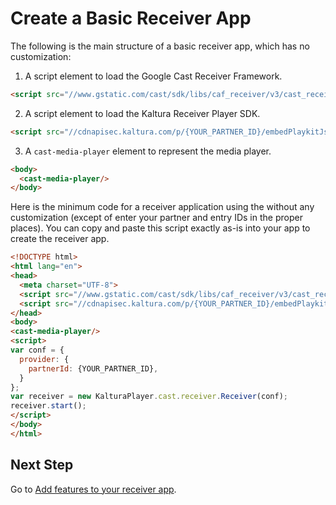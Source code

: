 # Create a Basic Receiver App

The following is the main structure of a basic receiver app, which has no customization:

1.  A script element to load the Google Cast Receiver Framework.

```html
<script src="//www.gstatic.com/cast/sdk/libs/caf_receiver/v3/cast_receiver_framework.js"></script>
```

2.  A script element to load the Kaltura Receiver Player SDK.

```html
<script src="//cdnapisec.kaltura.com/p/{YOUR_PARTNER_ID}/embedPlaykitJs/uiconf_id/{UI_CONF_ID}"></script>
```

3.  A `cast-media-player` element to represent the media player.

```html
<body>
  <cast-media-player/>
</body>
```

Here is the minimum code for a receiver application using the without any customization (except of enter your partner and entry IDs in the proper places). You can copy and paste this script exactly as-is into your app to create the receiver app.

```html
<!DOCTYPE html>
<html lang="en">
<head>
  <meta charset="UTF-8">
  <script src="//www.gstatic.com/cast/sdk/libs/caf_receiver/v3/cast_receiver_framework.js"></script>
  <script src="//cdnapisec.kaltura.com/p/{YOUR_PARTNER_ID}/embedPlaykitJs/uiconf_id/{UI_CONF_ID}"></script>
</head>
<body>
<cast-media-player/>
<script>
var conf = {
  provider: {
    partnerId: {YOUR_PARTNER_ID},
  }
};
var receiver = new KalturaPlayer.cast.receiver.Receiver(conf);
receiver.start();
</script>
</body>
</html>
```

## Next Step

Go to [Add features to your receiver app](./features-to-your-receiver-app.md).
